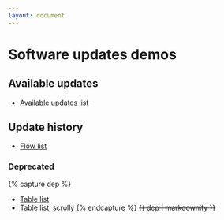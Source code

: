 ```yaml
---
layout: document
---
```


# Software updates demos

## Available updates

* [Available updates list](available/)

## Update history

- [Flow list](flow)

### Deprecated

{% capture dep %}
- [Table list](list)
- [Table list, scrolly](list-scroll)
{% endcapture %}
<strike>{{ dep | markdownify }}</strike>
